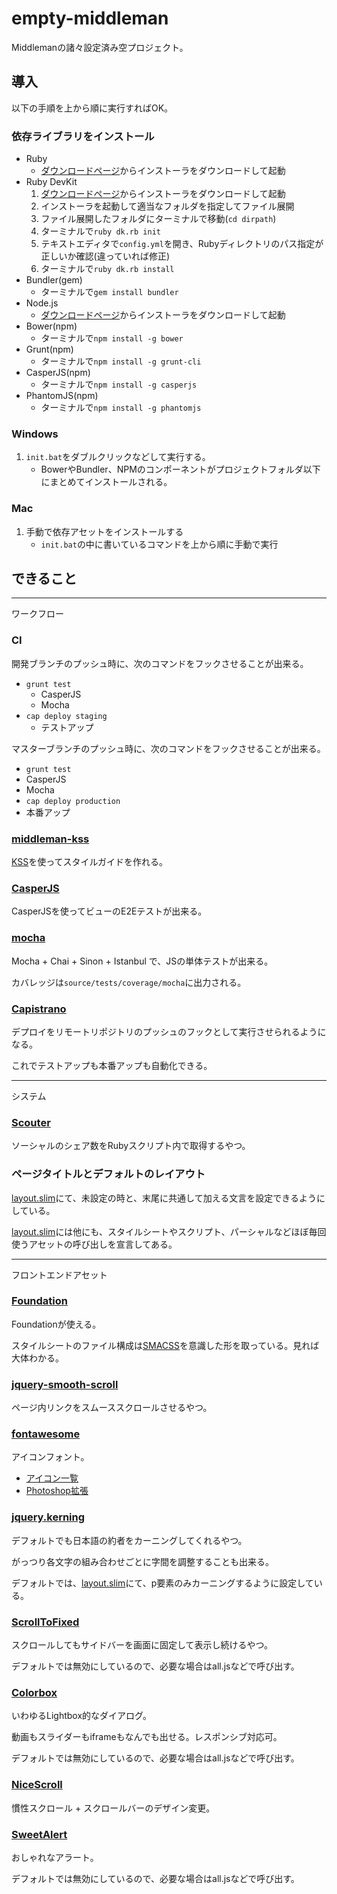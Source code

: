 # empty-middleman

Middlemanの諸々設定済み空プロジェクト。

## 導入

以下の手順を上から順に実行すればOK。

### 依存ライブラリをインストール

+ Ruby
  + [ダウンロードページ](http://rubyinstaller.org)からインストーラをダウンロードして起動
+ Ruby DevKit
  1. [ダウンロードページ](http://rubyinstaller.org)からインストーラをダウンロードして起動
  2. インストーラを起動して適当なフォルダを指定してファイル展開
  3. ファイル展開したフォルダにターミナルで移動(`cd dirpath`)
  4. ターミナルで`ruby dk.rb init`
  5. テキストエディタで`config.yml`を開き、Rubyディレクトリのパス指定が正しいか確認(違っていれば修正)
  6. ターミナルで`ruby dk.rb install`
+ Bundler(gem)
  + ターミナルで`gem install bundler`
+ Node.js
  + [ダウンロードページ](http://nodejs.org)からインストーラをダウンロードして起動
+ Bower(npm)
  + ターミナルで`npm install -g bower`
+ Grunt(npm)
  + ターミナルで`npm install -g grunt-cli`
+ CasperJS(npm)
  + ターミナルで`npm install -g casperjs`
+ PhantomJS(npm)
  + ターミナルで`npm install -g phantomjs`

### Windows

1. `init.bat`をダブルクリックなどして実行する。
    + BowerやBundler、NPMのコンポーネントがプロジェクトフォルダ以下にまとめてインストールされる。

### Mac

1. 手動で依存アセットをインストールする
    + `init.bat`の中に書いているコマンドを上から順に手動で実行


## できること

---

ワークフロー

### CI

開発ブランチのプッシュ時に、次のコマンドをフックさせることが出来る。

+ `grunt test`
  + CasperJS
  + Mocha
+ `cap deploy staging`
  + テストアップ

マスターブランチのプッシュ時に、次のコマンドをフックさせることが出来る。

+  `grunt test`
  + CasperJS
  + Mocha
+  `cap deploy production`
  + 本番アップ

### [middleman-kss](https://github.com/Darep/middleman-kss)

[KSS](http://kss-node.github.io/kss-node/)を使ってスタイルガイドを作れる。

### [CasperJS](http://casperjs.org)

CasperJSを使ってビューのE2Eテストが出来る。

### [mocha](https://github.com/mochajs/mocha)

Mocha + Chai + Sinon + Istanbul で、JSの単体テストが出来る。

カバレッジは`source/tests/coverage/mocha`に出力される。


### [Capistrano](https://github.com/capistrano/capistrano)

デプロイをリモートリポジトリのプッシュのフックとして実行させられるようになる。

これでテストアップも本番アップも自動化できる。

---

システム

### [Scouter](https://github.com/morizyun/scouter)

ソーシャルのシェア数をRubyスクリプト内で取得するやつ。

### ページタイトルとデフォルトのレイアウト

[layout.slim](https://github.com/2YY/empty-middleman/blob/master/source/layouts/layout.slim)にて、未設定の時と、末尾に共通して加える文言を設定できるようにしている。

[layout.slim](https://github.com/2YY/empty-middleman/blob/master/source/layouts/layout.slim)には他にも、スタイルシートやスクリプト、パーシャルなどほぼ毎回使うアセットの呼び出しを宣言してある。

---

フロントエンドアセット

### [Foundation](http://foundation.zurb.com)

Foundationが使える。

スタイルシートのファイル構成は[SMACSS](https://smacss.com)を意識した形を取っている。見れば大体わかる。

### [jquery-smooth-scroll](https://github.com/kswedberg/jquery-smooth-scroll)

ページ内リンクをスムーススクロールさせるやつ。

### [fontawesome](http://fortawesome.github.io/Font-Awesome/)

アイコンフォント。

+ [アイコン一覧](http://fortawesome.github.io/Font-Awesome/icons/)
+ [Photoshop拡張](http://creativedo.co/FontAwesomePS)

### [jquery.kerning](https://github.com/KarappoInc/jquery.kerning.js)

デフォルトでも日本語の約者をカーニングしてくれるやつ。

がっつり各文字の組み合わせごとに字間を調整することも出来る。

デフォルトでは、[layout.slim](https://github.com/2YY/empty-middleman/blob/master/source/layouts/layout.slim)にて、p要素のみカーニングするように設定している。

### [ScrollToFixed](https://github.com/bigspotteddog/ScrollToFixed)

スクロールしてもサイドバーを画面に固定して表示し続けるやつ。

デフォルトでは無効にしているので、必要な場合はall.jsなどで呼び出す。

### [Colorbox](https://github.com/jackmoore/colorbox)

いわゆるLightbox的なダイアログ。

動画もスライダーもiframeもなんでも出せる。レスポンシブ対応可。

デフォルトでは無効にしているので、必要な場合はall.jsなどで呼び出す。

### [NiceScroll](https://github.com/inuyaksa/jquery.nicescroll)

慣性スクロール + スクロールバーのデザイン変更。

### [SweetAlert](https://github.com/t4t5/sweetalert)

おしゃれなアラート。

デフォルトでは無効にしているので、必要な場合はall.jsなどで呼び出す。

